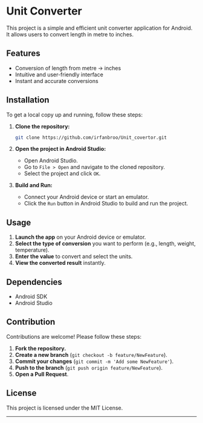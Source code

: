 
# Unit Converter

This project is a simple and efficient unit converter application for Android. It allows users to convert length in metre to inches.

## Features
- Conversion of length from metre -> inches
- Intuitive and user-friendly interface
- Instant and accurate conversions

## Installation
To get a local copy up and running, follow these steps:

1. **Clone the repository:**
   ```sh
   git clone https://github.com/irfanbroo/Unit_covertor.git
   ```

2. **Open the project in Android Studio:**
   - Open Android Studio.
   - Go to `File > Open` and navigate to the cloned repository.
   - Select the project and click `OK`.

3. **Build and Run:**
   - Connect your Android device or start an emulator.
   - Click the `Run` button in Android Studio to build and run the project.

## Usage
1. **Launch the app** on your Android device or emulator.
2. **Select the type of conversion** you want to perform (e.g., length, weight, temperature).
3. **Enter the value** to convert and select the units.
4. **View the converted result** instantly.

## Dependencies
- Android SDK
- Android Studio

## Contribution
Contributions are welcome! Please follow these steps:
1. **Fork the repository.**
2. **Create a new branch** (`git checkout -b feature/NewFeature`).
3. **Commit your changes** (`git commit -m 'Add some NewFeature'`).
4. **Push to the branch** (`git push origin feature/NewFeature`).
5. **Open a Pull Request**.

## License
This project is licensed under the MIT License.

---

